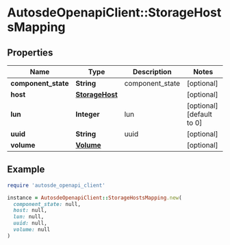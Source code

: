 # AutosdeOpenapiClient::StorageHostsMapping

## Properties

| Name | Type | Description | Notes |
| ---- | ---- | ----------- | ----- |
| **component_state** | **String** | component_state | [optional] |
| **host** | [**StorageHost**](StorageHost.md) |  | [optional] |
| **lun** | **Integer** | lun | [optional][default to 0] |
| **uuid** | **String** | uuid | [optional] |
| **volume** | [**Volume**](Volume.md) |  | [optional] |

## Example

```ruby
require 'autosde_openapi_client'

instance = AutosdeOpenapiClient::StorageHostsMapping.new(
  component_state: null,
  host: null,
  lun: null,
  uuid: null,
  volume: null
)
```

